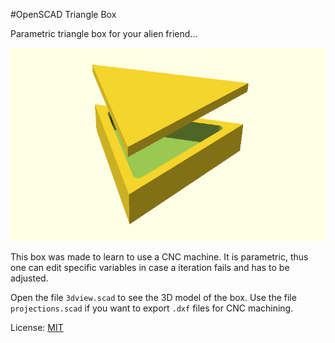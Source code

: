 #OpenSCAD Triangle Box

Parametric triangle box for your alien friend...

![Preview](preview.png)

This box was made to learn to use a CNC machine. It is parametric, thus one can edit specific variables in case a iteration fails and has to be adjusted. 

Open the file `3dview.scad` to see the 3D model of the box. Use the file `projections.scad` if you want to export `.dxf` files for CNC machining.

License: [MIT](LICENSE)